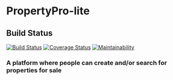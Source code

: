 # PropertyPro-lite
## Build Status
[![Build Status](https://travis-ci.com/prieste/PropertyPro-lite.svg?branch=master)](https://travis-ci.com/prieste/PropertyPro-lite)
[![Coverage Status](https://coveralls.io/repos/github/prieste/PropertyPro-lite/badge.svg?branch=master)](https://coveralls.io/github/prieste/PropertyPro-lite?branch=master)
[![Maintainability](https://api.codeclimate.com/v1/badges/3c89d7225a973f345f52/maintainability)](https://codeclimate.com/github/prieste/PropertyPro-lite/maintainability)
### A platform where people can create and/or search for properties for sale
